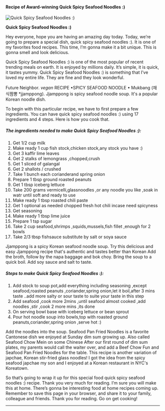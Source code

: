             

#### Recipe of Award-winning Quick Spicy Seafood Noodles :)

![Quick Spicy Seafood Noodles :)](https://img-global.cpcdn.com/recipes/4529219554508800/751x532cq70/quick-spicy-seafood-noodles-recipe-main-photo.jpg)

**Quick Spicy Seafood Noodles :)**

Hey everyone, hope you are having an amazing day today. Today, we’re going to prepare a special dish, quick spicy seafood noodles :). It is one of my favorites food recipes. This time, I’m gonna make it a bit unique. This is gonna smell and look delicious.

Quick Spicy Seafood Noodles :) is one of the most popular of recent trending meals on earth. It is enjoyed by millions daily. It’s simple, it is quick, it tastes yummy. Quick Spicy Seafood Noodles :) is something that I’ve loved my entire life. They are fine and they look wonderful.

Future Neighbor. _vegan_ RECIPE •SPICY SEAFOOD NOODLE • Mukbang (채식짬뽕 \*jjamppong). Jjamppong is spicy seafood noodle soup. It's a popular Korean noodle dish.

To begin with this particular recipe, we have to first prepare a few ingredients. You can have quick spicy seafood noodles :) using 17 ingredients and 4 steps. Here is how you cook that.

##### The ingredients needed to make Quick Spicy Seafood Noodles :):

1.  Get 1/2 cup milk
2.  Make ready 1 cup fish stock,chicken stock,any stock you have :)
3.  Get 3 kaffir lime leaves
4.  Get 2 stalks of lemongrass ,chopped,crush
5.  Get 1 sliced of galangal
6.  Get 2 shallots / crushed
7.  Take 1 bunch each corianderand spring onion
8.  Prepare 1 tbsp ground roasted peanuts
9.  Get 1 tbsp iceberg lettuce
10.  Take 200 grams vermicelli,glassnoodles ,or any noodle you like ,soak in watr until soft and ready to use
11.  Make ready 1 tbsp roasted chili paste
12.  Get 1 optional as needed chopped fresh hot chili incase need spicyness
13.  Get seasoning
14.  Make ready 1 tbsp lime juice
15.  Prepare 1 tsp sugar
16.  Take 2 cup seafood,shrimps ,squids,mussels,fish fillet ,enough for 2 bowls
17.  Take 2/3 tbsp fishsauce substitute by salt or soya sauce

Jjamppong is a spicy Korean seafood noodle soup. Try this delicious and easy Jjamppong recipe that's authentic and tastes better than Korean Add the broth, follow by the napa baggage and bok choy. Bring the soup to a quick boil. Add soy sauce and salt to taste.

##### Steps to make Quick Spicy Seafood Noodles :):

1.  Add stock to soup pot,add everything including seasoning ,except seafood,roasted peanuts ,coriander,spring onion,let it boil,after 3 mins taste ..add more salty or sour taste to suite your taste in this step
2.  Add seafood ,cook more 2mins ,until seafood almost cooked ,add noodles ,stir ,cook 2 more mins ,its done
3.  On serving bowl base with iceberg lettuce or bean sprout
4.  Pour hot noodle soup into bowls,top with roasted ground peanuts,coriander,spring onion ,serve hot :)

Add the noodles into the soup. Seafood Pan Fried Noodles is a favorite Cantonese dish we enjoyed at Sunday dim sum growing up. Also called Seafood Chow Mein on some Chinese After our first round of dim sum plates, my parents would call the waiter over, and add a Beef Chow Fun and Seafood Pan Fried Noodles for the table. This recipe is another variation of japchae, Korean stir-fried glass noodles! I got the idea from the spicy seafood japchae my son and I enjoyed at a Korean restaurant in NYC's Koreatown.

So that’s going to wrap it up for this special food quick spicy seafood noodles :) recipe. Thank you very much for reading. I’m sure you will make this at home. There’s gonna be interesting food at home recipes coming up. Remember to save this page in your browser, and share it to your family, colleague and friends. Thank you for reading. Go on get cooking!

* * *